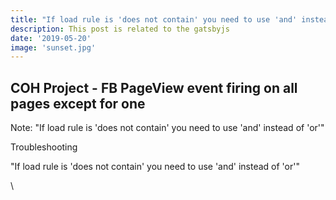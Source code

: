 ```yaml
---
title: "If load rule is 'does not contain' you need to use 'and' instead of 'or'"
description: This post is related to the gatsbyjs
date: '2019-05-20'
image: 'sunset.jpg'
---
```

## COH Project - FB PageView event firing on all pages except for one
Note: "If load rule is 'does not contain' you need to use 'and' instead of 'or'"

Troubleshooting
<p>
   "If load rule is 'does not contain' you need to use 'and' instead of 'or'"
<p>
  \


